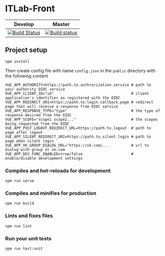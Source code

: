 # ITLab-Front

Develop | Master
--- | ---
[![Build Status](https://dev.azure.com/rtuitlab/RTU%20IT%20Lab/_apis/build/status/ITLabRTUMIREA.ITLab-Front?branchName=develop)](https://dev.azure.com/rtuitlab/RTU%20IT%20Lab/_build/latest?definitionId=64&branchName=develop) | [![Build status](https://dev.azure.com/rtuitlab/RTU%20IT%20Lab/_apis/build/status/ITLabRTUMIREA.ITLab-Front?branchName=master)](https://dev.azure.com/rtuitlab/RTU%20IT%20Lab/_build/latest?definitionId=64&branchName=master)


## Project setup
```
npm install
```

Then create config file with name `config.json` in the `public` directory with the following content
```
VUE_APP_AUTHORITY=https://path.to.authrorization.service # path to your authority OIDC service
VUE_APP_CLIENT_ID="id"                                   # client application's identifier as registered with the OIDC
VUE_APP_REDIRECT_URI=https://path.to.login.callback.page # redirect page that will receive a response from OIDC service
VUE_APP_RESPONSE_TYPE="type"                             # the type of response desired from the OIDC
VUE_APP_SCOPE="scope1 scope2..."                         # the scopes being requested from the OIDC
VUE_APP_POST_LOGOUT_REDIRECT_URL=https://path.to.logout  # path to page after logout
VUE_APP_SILENT_REDIRECT_URI=https://path.to.silent.login # path to page when silent login
VUE_APP_VK_GROUP_DIALOG_URL="https://vk.com/...          # url to dialog with group at vk.com
VUE_APP_DEV_FUNC_ENABLED=true/false                      # enable/disable development settings
```

### Compiles and hot-reloads for development
```
npm run serve
```

### Compiles and minifies for production
```
npm run build
```

### Lints and fixes files
```
npm run lint
```

### Run your unit tests
```
npm run test:unit
```
